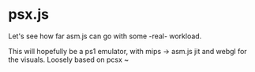 psx.js
===============

Let's see how far asm.js can go with some -real- workload.

This will hopefully be a ps1 emulator, with mips -> asm.js jit
and webgl for the visuals. Loosely based on pcsx ~